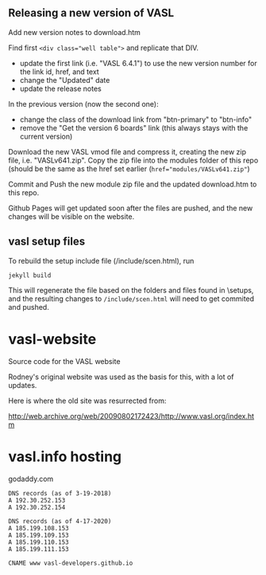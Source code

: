 ## Releasing a new version of VASL

Add new version notes to download.htm

Find first `<div class="well table">` and replicate that DIV.
* update the first link (i.e. "VASL 6.4.1") to use the new version number for the link id, href, and text
* change the "Updated" date
* update the release notes

In the previous version (now the second one):
* change the class of the download link from "btn-primary" to "btn-info"
* remove the "Get the version 6 boards" link (this always stays with the current version)

Download the new VASL vmod file and compress it, creating the new zip file, i.e. "VASLv641.zip".
Copy the zip file into the modules folder of this repo (should be the same as the href set earlier (`href="modules/VASLv641.zip"`)

Commit and Push the new module zip file and the updated download.htm to this repo.

Github Pages will get updated soon after the files are pushed, and the new changes will be visible on the website.


## vasl setup files
To rebuild the setup include file (/include/scen.html), run

```
jekyll build
```

This will regenerate the file based on the folders and files found in \setups, and the resulting changes to `/include/scen.html` will need to get commited and pushed.

vasl-website
============

Source code for the VASL website

Rodney's original website was used as the basis for this, with a lot of updates.

Here is where the old site was resurrected from:

http://web.archive.org/web/20090802172423/http://www.vasl.org/index.htm

vasl.info hosting
=================
godaddy.com
```
DNS records (as of 3-19-2018)
A 192.30.252.153
A 192.30.252.154

DNS records (as of 4-17-2020)
A 185.199.108.153
A 185.199.109.153
A 185.199.110.153
A 185.199.111.153

CNAME www vasl-developers.github.io
```

